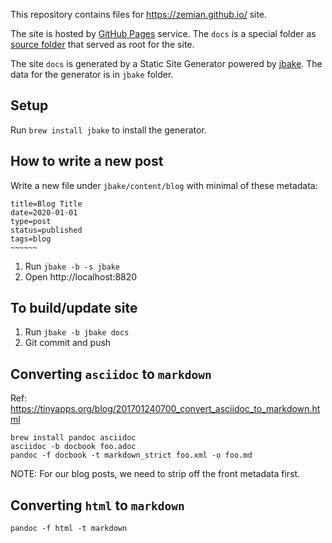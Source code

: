 This repository contains files for https://zemian.github.io/ site.

The site is hosted by [GitHub Pages](https://docs.github.com/en/github/working-with-github-pages) service. The `docs` is a special folder as [source folder](https://docs.github.com/en/github/working-with-github-pages/configuring-a-publishing-source-for-your-github-pages-site) that served as root for the site.

The site `docs` is generated by a Static Site Generator powered by [jbake](https://jbake.org/). The data for the generator is in `jbake` folder.

## Setup 

Run `brew install jbake` to install the generator.

## How to write a new post

Write a new file under `jbake/content/blog` with minimal of these metadata:

```
title=Blog Title
date=2020-01-01
type=post
status=published
tags=blog
~~~~~~
```

1. Run `jbake -b -s jbake`
2. Open http://localhost:8820

## To build/update site

1. Run `jbake -b jbake docs`
2. Git commit and push

## Converting `asciidoc` to `markdown`

Ref: https://tinyapps.org/blog/201701240700_convert_asciidoc_to_markdown.html
```
brew install pandoc asciidoc
asciidoc -b docbook foo.adoc
pandoc -f docbook -t markdown_strict foo.xml -o foo.md
```

NOTE: For our blog posts, we need to strip off the front metadata first.

## Converting `html` to `markdown`

```
pandoc -f html -t markdown
```
